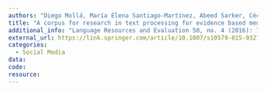 ```yaml
---
authors: "Diego Mollá, María Elena Santiago-Martínez, Abeed Sarker, Cécile Paris"
title: "A corpus for research in text processing for evidence based medicine"
additional_info: "Language Resources and Evaluation 50, no. 4 (2016): 705-727."
external_url: https://link.springer.com/article/10.1007/s10579-015-9327-2
categories:
  - Social Media 
data:
code:
resource:
---
```

